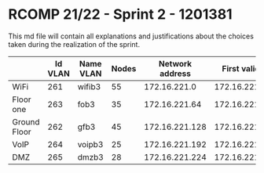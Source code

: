 RCOMP 21/22 - Sprint 2 - 1201381
===========================================

This md file will contain all explanations and justifications about the choices taken during the realization of the sprint.

|               |   Id VLAN     | Name VLAN   |  Nodes |  Network address | First valid ip  |  Last valid ip  |  Broadcast address |
|---            |---            |---          |---     |---               |---              |---              |---                 |
|  WiFi         |    261        |wifib3       |  55   | 172.16.221.0     | 172.16.221.1    | 172.16.221.62  | 172.16.221.63     |
|  Floor one    |    263        |fob3         |  35    | 172.16.221.64   | 172.16.221.65  | 172.16.221.126  | 172.16.221.127     |
|  Ground Floor |    262        |gfb3         |  45    | 172.16.221.128   | 172.16.221.129  | 172.16.221.190  | 172.16.221.191     |
|  VoIP         |    264        |voipb3       |  25    | 172.16.221.192   | 172.16.221.193  | 172.16.221.222  | 172.16.221.223     |
|  DMZ          |    265        |dmzb3        |  28    | 172.16.221.224   | 172.16.221.225  | 172.16.221.254  | 172.16.221.255     |